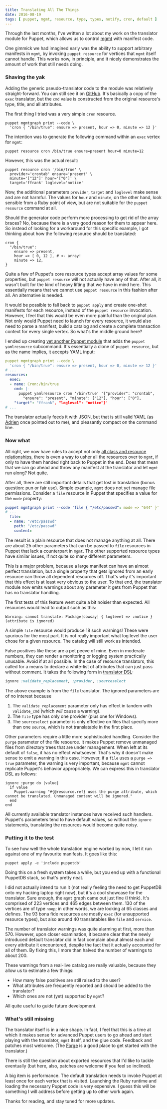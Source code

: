 ```yaml
---
title: Translating All The Things
date: 2016-08-19
tags: [ puppet, mgmt, resource, type, types, notify, cron, default ]
---
```


Through the last months, I've written a lot about my work on the translator
module for Puppet, which allows us to control [mgmt](https://github.com/purpleidea/mgmt/)
with manifest code.

One gimmick we had imagined early was the ability to support arbitrary
manifests in `mgmt`, by invoking `puppet resource` for vertices that `mgmt`
itself cannot handle. This works now, in principle, and it nicely demonstrates
the amount of work that still needs doing.

### Shaving the yak

Adding the generic pseudo-translator code to the module was relatively
straight-forward. You can still see it on [GitHub](https://github.com/ffrank/puppet-mgmtgraph/blob/fcb0b82a7e609283cb1b49fb7838ba22228ad49c/lib/puppetx/catalog_translation/type/default_translation.rb).
It's basically a copy of the `exec` translator, but the `cmd`
value is constructed from the original resource's type, title, and all
attributes.

The first thing I tried was a very simple `cron` resource.

    puppet mgmtgraph print --code \
      'cron { "/bin/true": ensure => present, hour => 0, minute => 12 }'

The intention was to generate the following command within an `exec` vertex
for `mgmt`:

    puppet resource cron /bin/true ensure=present hour=0 minute=12

However, this was the actual result:

    puppet resource cron '/bin/true' \
      provider='crontab' ensure='present' \
      minute='["12"]' hour='["0"]' \
      target='ffrank' loglevel='notice'

Now, the additional parameters `provider`, `target` and `loglevel` make sense and are not
harmful. The values for `hour` and `minute`, on the other hand, look sensible from a
Ruby point of view, but are not suitable for the `puppet resource` command at all.

Should the generator code perform more processing to get rid of the array braces?
No, because there is a very good reason for them to appear here. So instead of
looking for a workaround for this specific example, I got thinking about how the
following resource should be translated:

```puppet
cron {
  "/bin/true":
    ensure => present,
    hour => [ 0, 12 ], # <- array!
    minute => 12,
}
```

Quite a few of Puppet's core resource types accept array values for some properties,
but `puppet resource` will not actually have any of that. After all, it wasn't built
for the kind of heavy lifting that we have in mind here.
This essentially means that we cannot use `puppet resource` in this fashion after all.
An alternative is needed.

It would be possible to fall back to `puppet apply` and create one-shot manifests
for each resource, instead of the `puppet resource` invocation. However, I feel that
this would be even more painful than the original plan. Not only would Puppet need
to launch for every resource, it would also need to parse a manifest, build a catalog
and create a complete transaction context for every single vertex. So what's the
middle ground here?

I ended up creating [yet another Puppet module](https://github.com/ffrank/puppet-yamlresource)
that adds the `puppet yamlresource` subcommand. It's essentially a clone of
`puppet resource`, but as the name implies, it accepts YAML input:

```yaml
puppet mgmtgraph print --code \
  'cron { "/bin/true": ensure => present, hour => 0, minute => 12 }'
# ...
resources:
  exec:
  - name: Cron:/bin/true
    cmd: |-
      puppet yamlresource cron '/bin/true' '{"provider": "crontab",
        "ensure": "present", "minute": ["12"], "hour": ["0"],
	"target": "ffrank", "loglevel": "notice"}'
# ...
```

The translator actually feeds it with JSON, but that is still valid YAML (as
[Adrien](https://twitter.com/nullfinch) once pointed out to me), and pleasantly
compact on the command line.

### Now what

All right, we now have rules to accept not only [all class and resource
relationships](/post/2016-07-12-edging-it-all-in/), there is even a way
to usher all the resources over to `mgmt`, if only to have them handed right
back to Puppet in the end. Does that mean that we can go ahead and throw
any manifest at the translator and let `mgmt` run along? Not quite.

After all, there are still important details that get lost in translation
(bonus question: pun or fair use). Simple example, `mgmt` does not yet
manage file permissions. Consider a `file` resource in Puppet that
specifies a value for the `mode` property:

```yaml
puppet mgmtgraph print --code 'file { "/etc/passwd": mode => "644" }'
# ...
  file:
  - name: "/etc/passwd"
    path: "/etc/passwd"
    content: 
```

The result is a plain resource that does not manage anything at all.
There are about 25 other parameters that can be passed to `file` resources
in Puppet that lack a counterpart in `mgmt`. The other supported resource
types have similar issues, if not quite so many different parameters.

This is a major problem, because a large manifest can have an almost perfect
translation, but a single property that gets ignored from an early resource
can throw all dependent resources off. That's why it's important that this
effect is at least very obvious to the user. To that end, the translator
module now emits warnings about any parameter it gets from Puppet that
has no translator handling.

The first tests of this feature went quite a bit noisier than expected.
All resources would lead to output such as this:

    Warning: cannot translate: Package[cowsay] { loglevel => :notice } (attribute is ignored)

A simple `file` resource would produce 18 such warnings! These were spurious
for the most part. It is not really important what log level the user chose
for a given resource. The catalog will still work as intended.

False positives like these are a pet peeve of mine. Even in moderate numbers, they
can render a monitoring or logging system practically unusable. Avoid if
at all possible. In the case of resource translators, this called for a means
to declare a white-list of attributes that can just pass without comment.
It takes the following form in [translator DSL](/post/2016-06-12-puppet-meet-mgmt/):

```ruby
ignore :validate_replacement, :provider, :sourceselect
```

The above example is from the `file` translator. The ignored parameters are
of no interest because

1. The `validate_replacement` parameter only has effect in tandem with
`validate_cmd` (which *will* cause a warning).
2. The `file` type has only one provider (plus one for Windows).
3. The `sourceselect` parameter is only effective on files that specify
more than one `source`, which is not translatable in the first place.

Other parameters require a little more sophisticated handling. Consider
the `purge` parameter of the file resource. It makes Puppet remove
unmanaged files from directory trees that are under management.
When left at its default of `false`, it has no effect whatsoever.
That's why it doesn't make sense to emit a warning in this case.
However, if a `file` uses a `purge => true` parameter, the warning is
very important, because `mgmt` cannot replicate Puppet's behavior
appropriately. We can express this in translator DSL as follows:

```
ignore :purge do |value|
  if value
    Puppet.warning "#{@resource.ref} uses the purge attribute, which cannot be translated. Unmanaged content will be ignored."
  end
end
```

All currently available translator instances have received such handlers.
Puppet's parameters tend to have default values, so without the `ignore`
statements, translating the resources would become quite noisy.

### Putting it to the test

To see how well the whole translation engine worked by now, I let it
run against one of my favourite manifests. It goes like this:

    puppet apply -e 'include puppetdb'

Doing this on a fresh system takes a while, but you end up with a
functional PuppetDB stack, so that's pretty neat.

I did not actually intend to run it (not really feeling the need to
get PuppetDB onto my hacking laptop right now), but it's a cool
showcase for the translator. Sure enough, the `mgmt` graph came out
just fine (I think). It's comprised of 223 vertices and 465 edges
between them. 130 of the vertices are of type `noop`; in other words,
we are looking at 65 classes and defines. The 93 bona fide resources
are mostly `exec` (for unsupported resource types), but also around
40 translatables like `file` and `service`.

The number of translator warnings was quite alarming at first, more
than 570. However, upon closer examination, it became clear that
the newly introduced default translator did in fact complain about almost each and
every attribute it encountered, despite the fact that it actually
accounted for all of them. By fixing this, I more than halved the
number of warnings to about 200.

These warnings from a real-live catalog are really valuable, because
they allow us to estimate a few things:

* How many false positives are still raised to the user?
* What attributes are frequently reported and should be added to the translator?
* Which ones are not (yet) supported by `mgmt`?

All quite useful to guide future development.

### What's still missing

The translator itself is in a nice shape. In fact, I feel that this is a time
at which it makes sense for advanced Puppet users to go ahead and start playing
with the translator, `mgmt` itself, and the glue code. Feedback and patches
most welcome. (The [Forge](https://forge.puppet.com/ffrank/mgmtgraph) is a
good place to get started with the translator.)

There is still the question about exported resources that I'd like to tackle
eventually (but here, also, patches are welcome if you feel so inclined).

A big item is performance. The default translation needs to invoke Puppet
at least once for each vertex that is visited. Launching the Ruby runtime
and loading the necessary Puppet code is very expensive. I guess this will
be something I will address before getting up to other work again.

Thanks for reading, and stay tuned for more updates.
